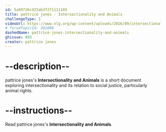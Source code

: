 ```yaml
---
id: 5a99726c425ab3f2f1111103
title: pattrice jones - Intersectionality and Animals
challengeType: 2
videoUrl: https://www.nlg.org/wp-content/uploads/2016/09/intersectionality-and-animals.pdf
# forumTopicId: 301086
dashedName: pattrice-jones-intersectionality-and-animals
ghissue: 493
creator: pattrice jones
---
```


# --description--

pattrice jones's __Intersectionality and Animals__ is a short document exploring intersectionality and its relation to social justice, particularly animal rights.

# --instructions--

Read pattrice jones's __Intersectionality and Animals__. 